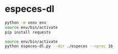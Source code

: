 # especes-dl

```bash
python -m venv env
source env/bin/activate
pip install requests
```

```bash
source env/bin/activate
python especes-dl.py --dir ./especes --nproc 16
```